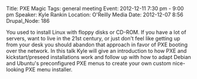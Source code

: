 Title: PXE Magic
Tags: general meeting
Event: 2012-12-11 7:30 pm - 9:00 pm
Speaker: Kyle Rankin
Location: O'Reilly Media
Date: 2012-12-07 8:56
Drupal_Node: 186

You used to install Linux with floppy disks or CD-ROM. If you have a lot of
servers, want to live in the 21st century, or just don't feel like getting
up from your desk you should abandon that approach in favor of PXE
booting over the network. In this talk Kyle will give an introduction to
how PXE and kickstart/preseed installations work and follow up with how to
adapt Debian and Ubuntu's preconfigured PXE menus to create your own
custom nice-looking PXE menu installer.
